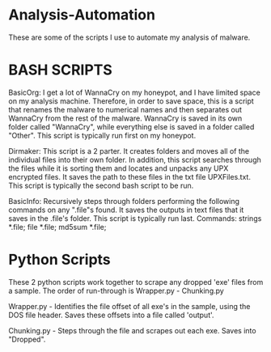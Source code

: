 # Analysis-Automation
These are some of the scripts I use to automate my analysis of malware.

# BASH SCRIPTS

BasicOrg: I get a lot of WannaCry on my honeypot, and I have limited space on my analysis machine.  Therefore, in order to save space, this is a script that renames the malware to numerical names and then separates out WannaCry from the rest of the malware.  WannaCry is saved in its own folder called "WannaCry", while everything else is saved in a folder called "Other".  This script is typically run first on my honeypot.

Dirmaker: This script is a 2 parter. It creates folders and moves all of the individual files into their own folder.  In addition, this script searches through the files while it is sorting them and locates and unpacks any UPX encrypted files.  It saves the path to these files in the txt file UPXFiles.txt.  This script is typically the second bash script to be run.

BasicInfo: Recursively steps through folders performing the following commands on any ".file"s found.  It saves the outputs in text files that it saves in the .file's folder.  This script is typically run last.
  Commands:
     strings *.file;
     file *.file;
     md5sum *.file;
     
# Python Scripts
These 2 python scripts work together to scrape any dropped 'exe' files from a sample.  The order of run-through is Wrapper.py - Chunking.py

Wrapper.py - Identifies the file offset of all exe's in the sample, using the DOS file header.  Saves these offsets into a file called 'output'.

Chunking.py - Steps through the file and scrapes out each exe.  Saves into "Dropped".
